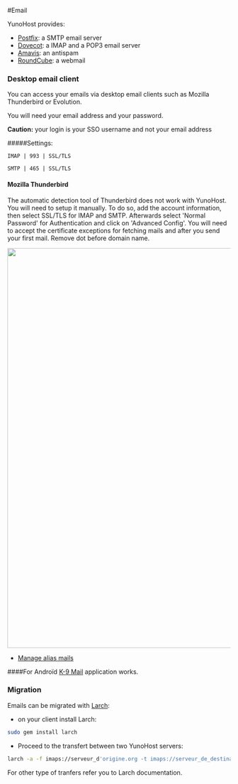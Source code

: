 #Email

YunoHost provides:
* [Postfix](http://www.postfix.org/): a SMTP email server
* [Dovecot](http://www.dovecot.org/): a IMAP and a POP3 email server
* [Amavis](http://amavis.org/): an antispam
* [RoundCube](/apps): a webmail

### Desktop email client
You can access your emails via desktop email clients such as Mozilla Thunderbird or Evolution.

You will need your email address and your password.

**Caution:** your login is your SSO username and not your email address

#####Settings:

`IMAP | 993 | SSL/TLS`

`SMTP | 465 | SSL/TLS`

#### Mozilla Thunderbird

The automatic detection tool of Thunderbird does not work with YunoHost. You will need to setup it manually. To do so, add the account information, then select SSL/TLS for IMAP and SMTP. Afterwards select 'Normal Password' for Authentication and click on 'Advanced Config'. You will need to accept the certificate exceptions for fetching mails and after you send your first mail. Remove dot before domain name.

<img src="https://yunohost.org/images/thunderbird-config.png" width=900>

* [Manage alias mails](https://support.mozilla.org/en-US/kb/configuring-email-aliases)

####For Androïd
[K-9 Mail](https://en.wikipedia.org/wiki/K-9_Mail) application works.

### Migration
Emails can be migrated with [Larch](https://github.com/rgrove/larch/):
* on your client install Larch:
```bash
sudo gem install larch
```
* Proceed to the transfert between two YunoHost servers:
```bash
larch -a -f imaps://serveur_d'origine.org -t imaps://serveur_de_destination.org
```
For other type of tranfers refer you to Larch documentation.

